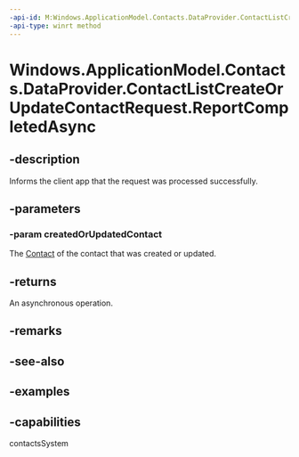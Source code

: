 ```yaml
---
-api-id: M:Windows.ApplicationModel.Contacts.DataProvider.ContactListCreateOrUpdateContactRequest.ReportCompletedAsync(Windows.ApplicationModel.Contacts.Contact)
-api-type: winrt method
---
```


<!-- Method syntax.
public IAsyncAction ContactListCreateOrUpdateContactRequest.ReportCompletedAsync(Contact createdOrUpdatedContact)
-->

# Windows.ApplicationModel.Contacts.DataProvider.ContactListCreateOrUpdateContactRequest.ReportCompletedAsync

## -description
Informs the client app that the request was processed successfully.

## -parameters
### -param createdOrUpdatedContact
The [Contact](../windows.applicationmodel.contacts/contact.md) of the contact that was created or updated.

## -returns
An asynchronous operation.

## -remarks

## -see-also

## -examples

## -capabilities
contactsSystem

